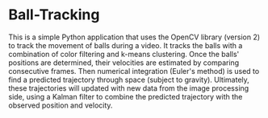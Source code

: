 Ball-Tracking
===============

This is a simple Python application that uses the OpenCV library (version 2) to track the movement of balls during a video. It tracks the balls with a combination of color filtering and k-means clustering. Once the balls' positions are determined, their velocities are estimated by comparing consecutive frames. Then numerical integration (Euler's method) is used to find a predicted trajectory through space (subject to gravity). Ultimately, these trajectories will updated  with new data from the image processing side, using a Kalman filter to combine the predicted trajectory with the observed position and velocity.